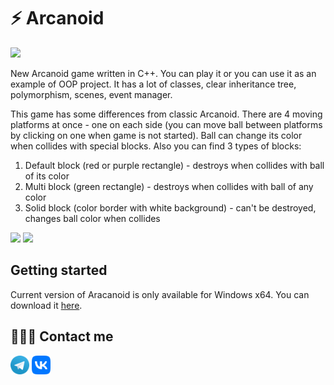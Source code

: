 # ⚡ Arcanoid

![](https://img.shields.io/badge/platform-windows-informational)

New Arcanoid game written in C++. You can play it or you can use it as an example of OOP project. It has a lot of classes, clear inheritance tree, polymorphism, scenes, event manager.

This game has some differences from classic Arcanoid. There are 4 moving platforms at once - one on each side (you can move ball between platforms by clicking on one when game is not started). Ball can change its color when collides with special blocks. Also you can find 3 types of blocks:

1. Default block (red or purple rectangle) - destroys when collides with ball of its color
2. Multi block (green rectangle) - destroys when collides with ball of any color
3. Solid block (color border with white background) - can't be destroyed, changes ball color when collides

<div>
  <img src="https://i.imgur.com/EpKDVea.png" width="49%">
  <img src="https://i.imgur.com/zYdteZ6.png" width="49%">
</div>

## Getting started

Current version of Aracanoid is only available for Windows x64. You can download it [here](https://github.com/lleballex/arcanoid/releases/tag/v1.0.0).

## 🙋🏽‍♂️ Contact me

[<img width="30px" title="lleballex | Telegram" src="https://raw.githubusercontent.com/github/explore/main/topics/telegram/telegram.png">](https://t.me/lleballex)
[<img width="30px" title="lleballex | VK" src="https://raw.githubusercontent.com/github/explore/main/topics/vk/vk.png">](https://vk.com/lleballex)
